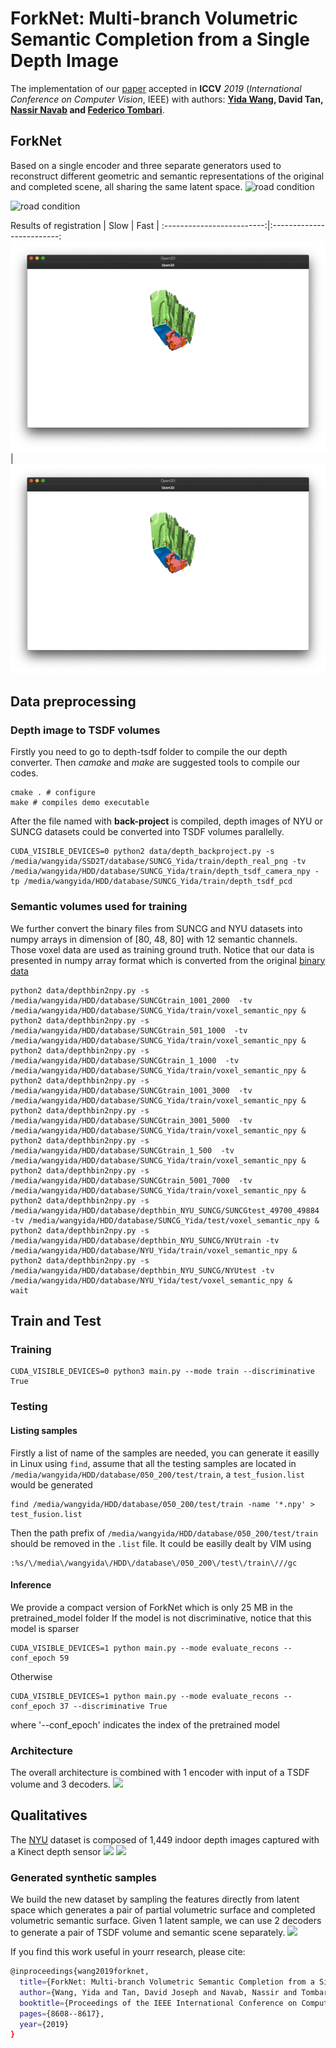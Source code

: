 # ForkNet: Multi-branch Volumetric Semantic Completion from a Single Depth Image

The implementation of our [paper](https://openaccess.thecvf.com/content_ICCV_2019/papers/Wang_ForkNet_Multi-Branch_Volumetric_Semantic_Completion_From_a_Single_Depth_Image_ICCV_2019_paper.pdf) accepted in **ICCV** *2019* (*International Conference on Computer Vision*, IEEE) with authors:
**[Yida Wang](https://wangyida.github.io/#about), David Tan, [Nassir Navab](http://campar.in.tum.de/Main/NassirNavab) and [Federico Tombari](http://campar.in.tum.de/Main/FedericoTombari)**.

## ForkNet
Based on a single encoder and three separate generators used to reconstruct different geometric and semantic representations of the original and completed scene, all sharing the same latent space.
 <img src="iccv/ForkNet_nyu.gif" alt="road condition" frameborder="0" style="border:0" >

 <img src="iccv/ForkNet_shapenet.gif" alt="road condition" frameborder="0" style="border:0" >

Results of registration
| Slow | Fast |
:-------------------------:|:-------------------------:
 <img src="iccv/slow.gif" alt="road condition" frameborder="0" style="border:0" > | <img src="iccv/fast.gif" alt="road condition" frameborder="0" style="border:0" >

## Data preprocessing
### Depth image to TSDF volumes
Firstly you need to go to depth-tsdf folder to compile the our depth converter. Then *camake* and *make* are suggested tools to compile our codes.

```shell
cmake . # configure
make # compiles demo executable
```
After the file named with **back-project** is compiled, depth images of NYU or SUNCG datasets could be converted into TSDF volumes parallelly.

```shell
CUDA_VISIBLE_DEVICES=0 python2 data/depth_backproject.py -s /media/wangyida/SSD2T/database/SUNCG_Yida/train/depth_real_png -tv /media/wangyida/HDD/database/SUNCG_Yida/train/depth_tsdf_camera_npy -tp /media/wangyida/HDD/database/SUNCG_Yida/train/depth_tsdf_pcd
```

### Semantic volumes used for training
We further convert the binary files from SUNCG and NYU datasets into numpy arrays in dimension of [80, 48, 80] with 12 semantic channels. Those voxel data are used as training ground truth. Notice that our data is presented in numpy array format which is converted from the original [binary data](https://sscnet.cs.princeton.edu/)

```shell
python2 data/depthbin2npy.py -s /media/wangyida/HDD/database/SUNCGtrain_1001_2000  -tv /media/wangyida/HDD/database/SUNCG_Yida/train/voxel_semantic_npy &
python2 data/depthbin2npy.py -s /media/wangyida/HDD/database/SUNCGtrain_501_1000  -tv /media/wangyida/HDD/database/SUNCG_Yida/train/voxel_semantic_npy &
python2 data/depthbin2npy.py -s /media/wangyida/HDD/database/SUNCGtrain_1_1000  -tv /media/wangyida/HDD/database/SUNCG_Yida/train/voxel_semantic_npy &
python2 data/depthbin2npy.py -s /media/wangyida/HDD/database/SUNCGtrain_1001_3000  -tv /media/wangyida/HDD/database/SUNCG_Yida/train/voxel_semantic_npy &
python2 data/depthbin2npy.py -s /media/wangyida/HDD/database/SUNCGtrain_3001_5000  -tv /media/wangyida/HDD/database/SUNCG_Yida/train/voxel_semantic_npy &
python2 data/depthbin2npy.py -s /media/wangyida/HDD/database/SUNCGtrain_1_500  -tv /media/wangyida/HDD/database/SUNCG_Yida/train/voxel_semantic_npy &
python2 data/depthbin2npy.py -s /media/wangyida/HDD/database/SUNCGtrain_5001_7000  -tv /media/wangyida/HDD/database/SUNCG_Yida/train/voxel_semantic_npy &
python2 data/depthbin2npy.py -s /media/wangyida/HDD/database/depthbin_NYU_SUNCG/SUNCGtest_49700_49884 -tv /media/wangyida/HDD/database/SUNCG_Yida/test/voxel_semantic_npy &
python2 data/depthbin2npy.py -s /media/wangyida/HDD/database/depthbin_NYU_SUNCG/NYUtrain -tv /media/wangyida/HDD/database/NYU_Yida/train/voxel_semantic_npy &
python2 data/depthbin2npy.py -s /media/wangyida/HDD/database/depthbin_NYU_SUNCG/NYUtest -tv /media/wangyida/HDD/database/NYU_Yida/test/voxel_semantic_npy &
wait
```

## Train and Test
### Training
```shell
CUDA_VISIBLE_DEVICES=0 python3 main.py --mode train --discriminative True
```
### Testing
#### Listing samples
Firstly a list of name of the samples are needed, you can generate it easilly in Linux using `find`, assume that all the testing samples are located in `/media/wangyida/HDD/database/050_200/test/train`, a `test_fusion.list` would be generated
```shell
find /media/wangyida/HDD/database/050_200/test/train -name '*.npy' > test_fusion.list
```
Then the path prefix of `/media/wangyida/HDD/database/050_200/test/train` should be removed in the `.list` file. It could be easilly dealt by VIM using
```vim
:%s/\/media\/wangyida\/HDD\/database\/050_200\/test\/train\///gc
```
#### Inference
We provide a compact version of ForkNet which is only 25 MB in the pretrained_model folder
If the model is not discriminative, notice that this model is sparser 
```shell
CUDA_VISIBLE_DEVICES=1 python main.py --mode evaluate_recons --conf_epoch 59
```
Otherwise
```shell
CUDA_VISIBLE_DEVICES=1 python main.py --mode evaluate_recons --conf_epoch 37 --discriminative True
```
where '--conf_epoch' indicates the index of the pretrained model

### Architecture

The overall architecture is combined with 1 encoder with input of a TSDF volume and 3 decoders.
![](iccv/architecture.png)

## Qualitatives
The [NYU](https://cs.nyu.edu/~silberman/datasets/nyu_depth_v2.html) dataset is composed of 1,449 indoor depth images captured with a Kinect depth sensor
![](iccv/teaser.png)
![](iccv/qualitative.png)

### Generated synthetic samples
We build the new dataset by sampling the features directly from latent space which generates a pair of partial volumetric surface and completed volumetric semantic surface.
Given 1 latent sample, we can use 2 decoders to generate a pair of TSDF volume and semantic scene separately.
![](iccv/learning_dataset.png)

If you find this work useful in yourr research, please cite:

```bash
@inproceedings{wang2019forknet,
  title={ForkNet: Multi-branch Volumetric Semantic Completion from a Single Depth Image},
  author={Wang, Yida and Tan, David Joseph and Navab, Nassir and Tombari, Federico},
  booktitle={Proceedings of the IEEE International Conference on Computer Vision},
  pages={8608--8617},
  year={2019}
}
```
